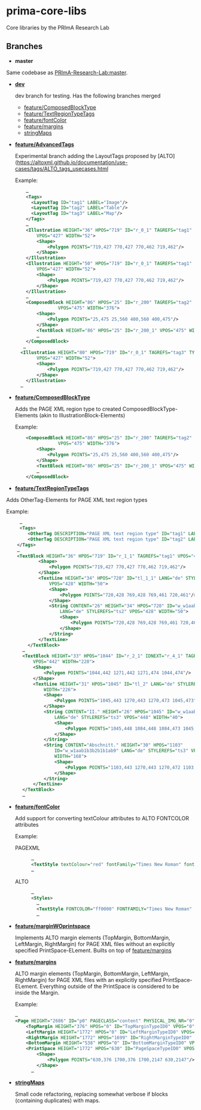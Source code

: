 prima-core-libs
===============

Core libraries by the PRImA Research Lab

## Branches
* **master**

Same codebase as [PRImA-Research-Lab:master](https://github.com/PRImA-Research-Lab/prima-core-libs). 

* **[dev](https://github.com/maxnth/prima-core-libs/tree/dev)**

  dev branch for testing. Has the following branches merged
    * [feature/ComposedBlockType](https://github.com/maxnth/prima-core-libs/tree/feature/ComposedBlockType)
    * [feature/TextRegionTypeTags](https://github.com/maxnth/prima-core-libs/tree/feature/TextRegionTypeTags)
    * [feature/fontColor](https://github.com/maxnth/prima-core-libs/tree/feature/fontColor)
    * [feature/margins](https://github.com/maxnth/prima-core-libs/tree/feature/margins)
    * [stringMaps](https://github.com/maxnth/prima-core-libs/tree/stringMaps)
* **[feature/AdvancedTags](https://github.com/maxnth/prima-core-libs/tree/feature/AdvancedTags)**

  Experimental branch adding the LayoutTags proposed by [ALTO](https://altoxml.github.io/documentation/use-cases/tags/ALTO_tags_usecases.html
  
  Example: 
  ```xml
      …
      <Tags>
        <LayoutTag ID="tag1" LABEL="Image"/>
        <LayoutTag ID="tag2" LABEL="Table"/>
        <LayoutTag ID="tag3" LABEL="Map"/> 
      </Tags>
      …
      <Illustration HEIGHT="36" HPOS="719" ID="r_0_1" TAGREFS="tag1" TYPE="ImageRegion"
          VPOS="427" WIDTH="52">
          <Shape>
              <Polygon POINTS="719,427 770,427 770,462 719,462"/>
          </Shape>
      </Illustration>
      <Illustration HEIGHT="50" HPOS="719" ID="r_0_1" TAGREFS="tag1" TYPE="ImageRegion"
          VPOS="427" WIDTH="52">
          <Shape>
              <Polygon POINTS="719,427 770,427 770,462 719,462"/>
          </Shape>
      </Illustration>
      …
      <ComposedBlock HEIGHT="86" HPOS="25" ID="r_200" TAGREFS="tag2" TYPE="TableRegion"
                  VPOS="475" WIDTH="376">
          <Shape>
              <Polygon POINTS="25,475 25,560 400,560 400,475"/>
          </Shape>
          <TextBlock HEIGHT="86" HPOS="25" ID="r_200_1" VPOS="475" WIDTH="376">
          …
      </ComposedBlock>
     …
    <Illustration HEIGHT="80" HPOS="719" ID="r_0_1" TAGREFS="tag3" TYPE="MapRegion"
          VPOS="427" WIDTH="52">
          <Shape>
              <Polygon POINTS="719,427 770,427 770,462 719,462"/>
          </Shape>
      </Illustration>
    …    
  ```
  
* **[feature/ComposedBlockType](https://github.com/maxnth/prima-core-libs/tree/feature/ComposedBlockType)**

  Adds the PAGE XML region type to created ComposedBlockType-Elements (akin to IllustrationBlock-Elements)
  
  Example:
  ```xml
      <ComposedBlock HEIGHT="86" HPOS="25" ID="r_200" TAGREFS="tag2" TYPE="TableRegion"
                  VPOS="475" WIDTH="376">
          <Shape>
              <Polygon POINTS="25,475 25,560 400,560 400,475"/>
          </Shape>
          <TextBlock HEIGHT="86" HPOS="25" ID="r_200_1" VPOS="475" WIDTH="376">
          …
      </ComposedBlock>
  ```
* **[feature/TextRegionTypeTags](https://github.com/maxnth/prima-core-libs/tree/feature/TextRegionTypeTags)**

Adds OtherTag-Elements for PAGE XML text region types

  Example:
  ```xml
       …
       <Tags>
          <OtherTag DESCRIPTION="PAGE XML text region type" ID="tag1" LABEL="page-number"/>
          <OtherTag DESCRIPTION="PAGE XML text region type" ID="tag2" LABEL="header"/>
      </Tags>
      …
      <TextBlock HEIGHT="36" HPOS="719" ID="r_1_1" TAGREFS="tag1" VPOS="427" WIDTH="52">
              <Shape>
                  <Polygon POINTS="719,427 770,427 770,462 719,462"/>
              </Shape>
              <TextLine HEIGHT="34" HPOS="720" ID="tl_1_1" LANG="de" STYLEREFS="ts1"
                  VPOS="428" WIDTH="50">
                  <Shape>
                      <Polygon POINTS="720,428 769,428 769,461 720,461"/>
                  </Shape>
                  <String CONTENT="26" HEIGHT="34" HPOS="720" ID="w_w1aab1b1b2b1b1ab1"
                      LANG="de" STYLEREFS="ts2" VPOS="428" WIDTH="50">
                      <Shape>
                          <Polygon POINTS="720,428 769,428 769,461 720,461"/>
                      </Shape>
                  </String>
              </TextLine>
          </TextBlock>
        …
        <TextBlock HEIGHT="33" HPOS="1044" ID="r_2_1" IDNEXT="r_4_1" TAGREFS="tag2"
            VPOS="442" WIDTH="228">
            <Shape>
                <Polygon POINTS="1044,442 1271,442 1271,474 1044,474"/>
            </Shape>
            <TextLine HEIGHT="31" HPOS="1045" ID="tl_2" LANG="de" STYLEREFS="ts3" VPOS="443"
                WIDTH="226">
                <Shape>
                    <Polygon POINTS="1045,443 1270,443 1270,473 1045,473"/>
                </Shape>
                <String CONTENT="II." HEIGHT="26" HPOS="1045" ID="w_w1aab1b3b2b1b1ab1"
                    LANG="de" STYLEREFS="ts3" VPOS="448" WIDTH="40">
                    <Shape>
                        <Polygon POINTS="1045,448 1084,448 1084,473 1045,473"/>
                    </Shape>
                </String>
                <String CONTENT="Abschnitt." HEIGHT="30" HPOS="1103"
                    ID="w_w1aab1b3b2b1b1ab9" LANG="de" STYLEREFS="ts3" VPOS="443"
                    WIDTH="168">
                    <Shape>
                        <Polygon POINTS="1103,443 1270,443 1270,472 1103,472"/>
                    </Shape>
                </String>
            </TextLine>
        </TextBlock>
        …
  ```

* **[feature/fontColor](https://github.com/maxnth/prima-core-libs/tree/feature/fontColor)** 

  Add support for converting textColour attributes to ALTO FONTCOLOR attributes

  Example:

  PAGEXML
  ```xml
        …
        <TextStyle textColour="red" fontFamily="Times New Roman" fontSize="8.5"/>
        …
  ```
  ALTO
  ```xml
        …
        <Styles>
          …
          <TextStyle FONTCOLOR="ff0000" FONTFAMILY="Times New Roman" FONTSIZE="8.5" ID="ts3"/>
          …
  ```

* **[feature/marginWOprintspace](https://github.com/maxnth/prima-core-libs/tree/feature/marginWOprintspace)**

  Implements ALTO margin elements (TopMargin, BottomMargin, LeftMargin, RightMargin) for PAGE XML files without an explicitly specified PrintSpace-ELement. Builts on top of [feature/margins](https://github.com/maxnth/prima-core-libs/tree/feature/margins)

* **[feature/margins](https://github.com/maxnth/prima-core-libs/tree/feature/margins)**

  ALTO margin elements (TopMargin, BottomMargin, LeftMargin, RightMargin) for PAGE XML files with an explicitly specified PrintSpace-ELement. Everything outside of the PrintSpace is considered to be inside the Margin. 

  Example:
  ```xml
  …
  <Page HEIGHT="2686" ID="p0" PAGECLASS="content" PHYSICAL_IMG_NR="0" WIDTH="1700">
      <TopMargin HEIGHT="376" HPOS="0" ID="TopMarginTypeID0" VPOS="0" WIDTH="1700"/>
      <LeftMargin HEIGHT="1772" HPOS="0" ID="LeftMarginTypeID0" VPOS="376" WIDTH="630"/>
      <RightMargin HEIGHT="1772" HPOS="1699" ID="RightMarginTypeID0" VPOS="376" WIDTH="3"/>
      <BottomMargin HEIGHT="538" HPOS="0" ID="BottomMarginTypeID0" VPOS="2148" WIDTH="1700"/>
      <PrintSpace HEIGHT="1772" HPOS="630" ID="PageSpaceTypeID0" VPOS="376" WIDTH="1071">
          <Shape>
              <Polygon POINTS="630,376 1700,376 1700,2147 630,2147"/>
          </Shape>
        …
  ```

* **[stringMaps](https://github.com/maxnth/prima-core-libs/tree/stringMaps)**

  Small code refactoring, replacing somewhat verbose if blocks (containing duplicates) with maps.
